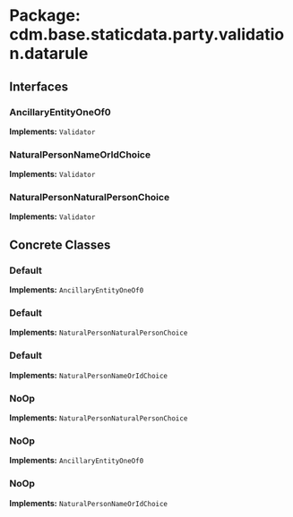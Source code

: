 # Package: cdm.base.staticdata.party.validation.datarule

## Interfaces

### AncillaryEntityOneOf0
**Implements:** `Validator` 

### NaturalPersonNameOrIdChoice
**Implements:** `Validator` 

### NaturalPersonNaturalPersonChoice
**Implements:** `Validator` 

## Concrete Classes

### Default
**Implements:** `AncillaryEntityOneOf0` 

### Default
**Implements:** `NaturalPersonNaturalPersonChoice` 

### Default
**Implements:** `NaturalPersonNameOrIdChoice` 

### NoOp
**Implements:** `NaturalPersonNaturalPersonChoice` 

### NoOp
**Implements:** `AncillaryEntityOneOf0` 

### NoOp
**Implements:** `NaturalPersonNameOrIdChoice` 

